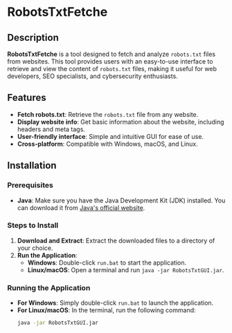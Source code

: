 # RobotsTxtFetche

## Description

**RobotsTxtFetche** is a tool designed to fetch and analyze `robots.txt` files from websites. This tool provides users with an easy-to-use interface to retrieve and view the content of `robots.txt` files, making it useful for web developers, SEO specialists, and cybersecurity enthusiasts.

## Features

- **Fetch robots.txt**: Retrieve the `robots.txt` file from any website.
- **Display website info**: Get basic information about the website, including headers and meta tags.
- **User-friendly interface**: Simple and intuitive GUI for ease of use.
- **Cross-platform**: Compatible with Windows, macOS, and Linux.

## Installation

### Prerequisites

- **Java**: Make sure you have the Java Development Kit (JDK) installed. You can download it from [Java's official website](https://www.java.com/download/).

### Steps to Install

1. **Download and Extract**: Extract the downloaded files to a directory of your choice.
2. **Run the Application**:
    - **Windows**: Double-click `run.bat` to start the application.
    - **Linux/macOS**: Open a terminal and run `java -jar RobotsTxtGUI.jar`.

### Running the Application

- **For Windows**: Simply double-click `run.bat` to launch the application.
- **For Linux/macOS**: In the terminal, run the following command:
  ```bash
  java -jar RobotsTxtGUI.jar
